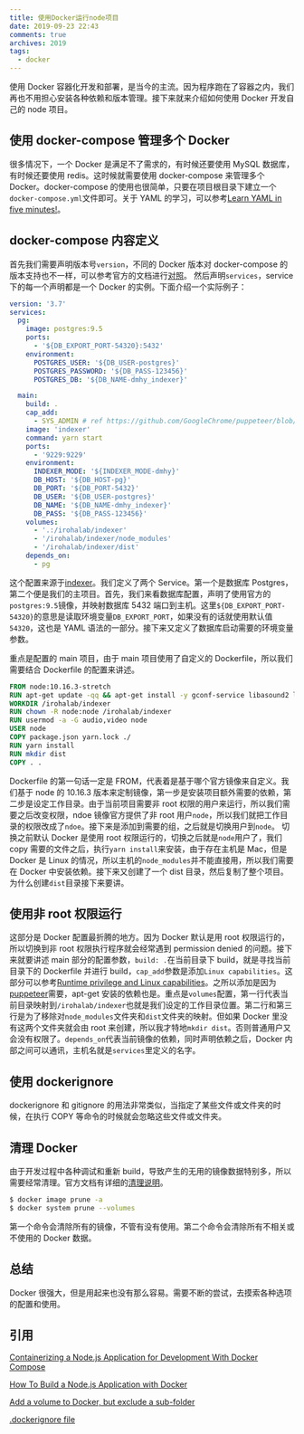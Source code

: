 ```yaml
---
title: 使用Docker运行node项目
date: 2019-09-23 22:43
comments: true
archives: 2019
tags:
  - docker
---
```


使用 Docker 容器化开发和部署，是当今的主流。因为程序跑在了容器之内，我们再也不用担心安装各种依赖和版本管理。接下来就来介绍如何使用 Docker 开发自己的 node 项目。

## 使用 docker-compose 管理多个 Docker

很多情况下，一个 Docker 是满足不了需求的，有时候还要使用 MySQL 数据库，有时候还要使用 redis。这时候就需要使用 docker-compose 来管理多个 Docker。docker-compose 的使用也很简单，只要在项目根目录下建立一个`docker-compose.yml`文件即可。关于 YAML 的学习，可以参考[Learn YAML in five minutes!](https://www.codeproject.com/Articles/1214409/Learn-YAML-in-five-minutes)。

## docker-compose 内容定义

首先我们需要声明版本号`version`，不同的 Docker 版本对 docker-compose 的版本支持也不一样，可以参考官方的文档进行[对照](https://docs.docker.com/compose/compose-file/)。
然后声明`services`，service 下的每一个声明都是一个 Docker 的实例。下面介绍一个实际例子：

```yaml
version: '3.7'
services:
  pg:
    image: postgres:9.5
    ports:
      - '${DB_EXPORT_PORT-54320}:5432'
    environment:
      POSTGRES_USER: '${DB_USER-postgres}'
      POSTGRES_PASSWORD: '${DB_PASS-123456}'
      POSTGRES_DB: '${DB_NAME-dmhy_indexer}'

  main:
    build: .
    cap_add:
      - SYS_ADMIN # ref https://github.com/GoogleChrome/puppeteer/blob/v1.12.1/docs/troubleshooting.md#running-puppeteer-in-docker
    image: 'indexer'
    command: yarn start
    ports:
      - '9229:9229'
    environment:
      INDEXER_MODE: '${INDEXER_MODE-dmhy}'
      DB_HOST: '${DB_HOST-pg}'
      DB_PORT: '${DB_PORT-5432}'
      DB_USER: '${DB_USER-postgres}'
      DB_NAME: '${DB_NAME-dmhy_indexer}'
      DB_PASS: '${DB_PASS-123456}'
    volumes:
      - '.:/irohalab/indexer'
      - '/irohalab/indexer/node_modules'
      - '/irohalab/indexer/dist'
    depends_on:
      - pg
```

这个配置来源于[indexer](https://github.com/irohalab/indexer)。我们定义了两个 Service。第一个是数据库 Postgres，第二个便是我们的主项目。首先，我们来看数据库配置，声明了使用官方的`postgres:9.5`镜像，并映射数据库 5432 端口到主机。这里`${DB_EXPORT_PORT-54320}`的意思是读取环境变量`DB_EXPORT_PORT`，如果没有的话就使用默认值`54320`，这也是 YAML 语法的一部分。接下来又定义了数据库启动需要的环境变量参数。

重点是配置的 main 项目，由于 main 项目使用了自定义的 Dockerfile，所以我们需要结合 Dockerfile 的配置来讲述。

```dockerfile
FROM node:10.16.3-stretch
RUN apt-get update -qq && apt-get install -y gconf-service libasound2 libatk1.0-0 libatk-bridge2.0-0 libc6 libcairo2 libcups2 libdbus-1-3 libexpat1 libfontconfig1 libgcc1 libgconf-2-4 libgdk-pixbuf2.0-0 libglib2.0-0 libgtk-3-0 libnspr4 libpango-1.0-0 libpangocairo-1.0-0 libstdc++6 libx11-6 libx11-xcb1 libxcb1 libxcomposite1 libxcursor1 libxdamage1 libxext6 libxfixes3 libxi6 libxrandr2 libxrender1 libxss1 libxtst6 ca-certificates fonts-liberation libappindicator1 libnss3 lsb-release xdg-utils wget
WORKDIR /irohalab/indexer
RUN chown -R node:node /irohalab/indexer
RUN usermod -a -G audio,video node
USER node
COPY package.json yarn.lock ./
RUN yarn install
RUN mkdir dist
COPY . .
```

Dockerfile 的第一句话一定是 FROM，代表着是基于哪个官方镜像来自定义。我们基于 node 的 10.16.3 版本来定制镜像，第一步是安装项目额外需要的依赖，第二步是设定工作目录。由于当前项目需要非 root 权限的用户来运行，所以我们需要之后改变权限，ndoe 镜像官方提供了非 root 用户`node`，所以我们就把工作目录的权限改成了`ndoe`。接下来是添加到需要的组，之后就是切换用户到`node`。
切换之前默认 Docker 是使用 root 权限运行的，切换之后就是`node`用户了，我们 copy 需要的文件之后，执行`yarn install`来安装，由于存在主机是 Mac，但是 Docker 是 Linux 的情况，所以主机的`node_modules`并不能直接用，所以我们需要在 Docker 中安装依赖。接下来又创建了一个 dist 目录，然后复制了整个项目。为什么创建`dist`目录接下来要讲。

## 使用非 root 权限运行

这部分是 Docker 配置最折腾的地方。因为 Docker 默认是用 root 权限运行的，所以切换到非 root 权限执行程序就会经常遇到 permission denied 的问题。接下来就要讲述 main 部分的配置参数，`build: .`在当前目录下 build，就是寻找当前目录下的 Dockerfile 并进行 build，`cap_add`参数是添加`Linux capabilities`。这部分可以参考[Runtime privilege and Linux capabilities](https://docs.docker.com/engine/reference/run/)。之所以添加是因为[puppeteer](https://github.com/GoogleChrome/puppeteer/blob/v1.12.1/docs/troubleshooting.md#running-puppeteer-in-docker)需要，apt-get 安装的依赖也是。重点是`volumes`配置，第一行代表当前目录映射到`/irohalab/indexer`也就是我们设定的工作目录位置。第二行和第三行是为了移除对`node_modules`文件夹和`dist`文件夹的映射。但如果 Docker 里没有这两个文件夹就会由 root 来创建，所以我才特地`mkdir dist`。否则普通用户又会没有权限了。`depends_on`代表当前镜像的依赖，同时声明依赖之后，Docker 内部之间可以通讯，主机名就是`services`里定义的名字。

## 使用 dockerignore

dockerignore 和 gitignore 的用法非常类似，当指定了某些文件或文件夹的时候，在执行 COPY 等命令的时候就会忽略这些文件或文件夹。

## 清理 Docker

由于开发过程中各种调试和重新 build，导致产生的无用的镜像数据特别多，所以需要经常清理。官方文档有详细的[清理说明](https://docs.docker.com/config/pruning/)。

```bash
$ docker image prune -a
$ docker system prune --volumes
```

第一个命令会清除所有的镜像，不管有没有使用。第二个命令会清除所有不相关或不使用的 Docker 数据。

## 总结

Docker 很强大，但是用起来也没有那么容易。需要不断的尝试，去摸索各种选项的配置和使用。

## 引用

[Containerizing a Node.js Application for Development With Docker Compose](https://www.digitalocean.com/community/tutorials/containerizing-a-node-js-application-for-development-with-docker-compose)

[How To Build a Node.js Application with Docker](https://www.digitalocean.com/community/tutorials/how-to-build-a-node-js-application-with-docker)

[Add a volume to Docker, but exclude a sub-folder](https://stackoverflow.com/questions/29181032/add-a-volume-to-docker-but-exclude-a-sub-folder)

[.dockerignore file](https://docs.docker.com/engine/reference/builder/#dockerignore-file)

